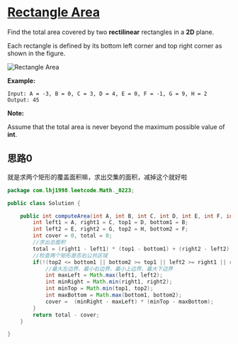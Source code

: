 # [Rectangle Area](https://leetcode.com/problems/rectangle-area/)

Find the total area covered by two **rectilinear** rectangles in a **2D** plane.

Each rectangle is defined by its bottom left corner and top right corner as shown in the figure.

![Rectangle Area](https://assets.leetcode.com/uploads/2018/10/22/rectangle_area.png)

**Example:**

```
Input: A = -3, B = 0, C = 3, D = 4, E = 0, F = -1, G = 9, H = 2
Output: 45
```

**Note:**

Assume that the total area is never beyond the maximum possible value of **int**.

## 思路0

就是求两个矩形的覆盖面积嘛，求出交集的面积，减掉这个就好啦

```java
package com.lhj1998.leetcode.Math._0223;

public class Solution {

    public int computeArea(int A, int B, int C, int D, int E, int F, int G, int H) {
        int left1 = A, right1 = C, top1 = D, bottom1 = B;
        int left2 = E, right2 = G, top2 = H, bottom2 = F;
        int cover = 0, total = 0;
        //求出总面积
        total = (right1 - left1) * (top1 - bottom1) + (right2 - left2) * (top2 - bottom2);
        //检查两个矩形是否右公共区域
        if(!(top2 <= bottom1 || bottom2 >= top1 || left2 >= right1 || right2 <= left1)){
            //最大左边界、最小右边界、最小上边界、最大下边界
            int maxLeft = Math.max(left1, left2);
            int minRight = Math.min(right1, right2);
            int minTop = Math.min(top1, top2);
            int maxBottom = Math.max(bottom1, bottom2);
            cover =  (minRight - maxLeft) * (minTop - maxBottom);
        }
        return total - cover;
    }

}

```

